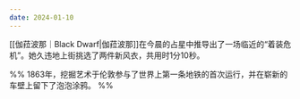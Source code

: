 ```yaml
---
date: 2024-01-10
---
```

[[伽菈波那｜Black Dwarf|伽菈波那]]在今晨的占星中推导出了一场临近的“着装危机”。她久违地上街挑选了两件新风衣，共用时1分10秒。

%%
1863年，挖掘艺术于伦敦参与了世界上第一条地铁的首次运行，并在崭新的车壁上留下了泡泡涂鸦。
%%